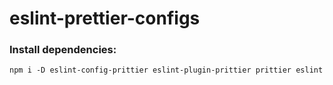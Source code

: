 # eslint-prettier-configs

### **Install dependencies:**

```
npm i -D eslint-config-prittier eslint-plugin-prittier prittier eslint
```
